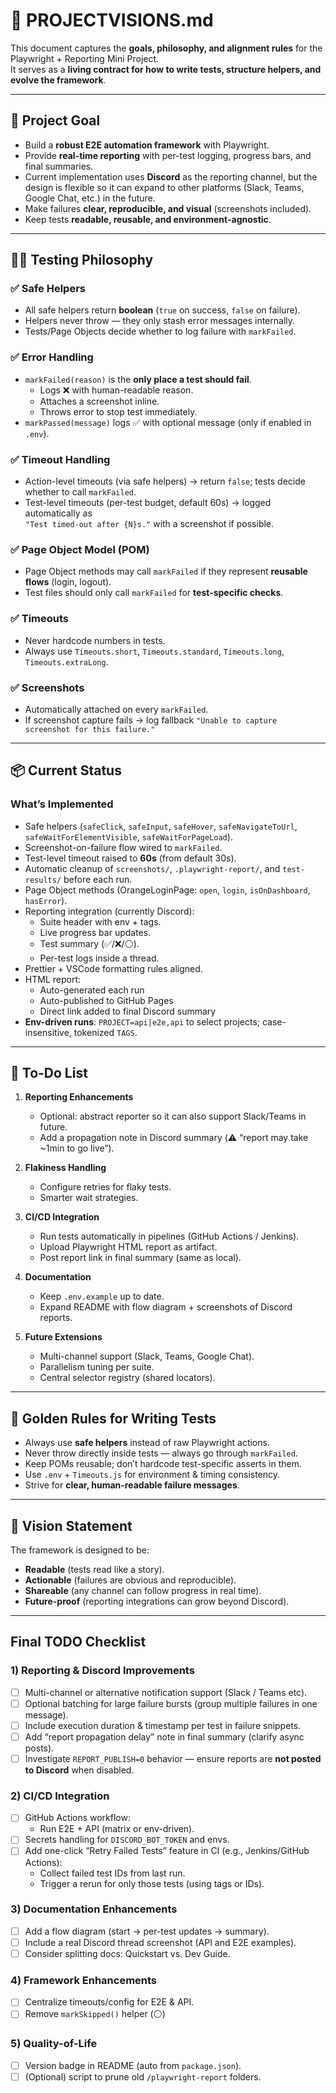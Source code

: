 # 🌟 PROJECTVISIONS.md

This document captures the **goals, philosophy, and alignment rules** for the Playwright + Reporting Mini Project.  
It serves as a **living contract for how to write tests, structure helpers, and evolve the framework**.

---

## 🎯 Project Goal

- Build a **robust E2E automation framework** with Playwright.
- Provide **real-time reporting** with per-test logging, progress bars, and final summaries.
- Current implementation uses **Discord** as the reporting channel, but the design is flexible so it can expand to other platforms (Slack, Teams, Google Chat, etc.) in the future.
- Make failures **clear, reproducible, and visual** (screenshots included).
- Keep tests **readable, reusable, and environment-agnostic**.

---

## 🧑‍💻 Testing Philosophy

### ✅ Safe Helpers

- All safe helpers return **boolean** (`true` on success, `false` on failure).
- Helpers never throw — they only stash error messages internally.
- Tests/Page Objects decide whether to log failure with `markFailed`.

### ✅ Error Handling

- `markFailed(reason)` is the **only place a test should fail**.
  - Logs ❌ with human-readable reason.
  - Attaches a screenshot inline.
  - Throws error to stop test immediately.
- `markPassed(message)` logs ✅ with optional message (only if enabled in `.env`).

### ✅ Timeout Handling

- Action-level timeouts (via safe helpers) → return `false`; tests decide whether to call `markFailed`.
- Test-level timeouts (per-test budget, default 60s) → logged automatically as  
  `"Test timed-out after {N}s."` with a screenshot if possible.

### ✅ Page Object Model (POM)

- Page Object methods may call `markFailed` if they represent **reusable flows** (login, logout).
- Test files should only call `markFailed` for **test-specific checks**.

### ✅ Timeouts

- Never hardcode numbers in tests.
- Always use `Timeouts.short`, `Timeouts.standard`, `Timeouts.long`, `Timeouts.extraLong`.

### ✅ Screenshots

- Automatically attached on every `markFailed`.
- If screenshot capture fails → log fallback `"Unable to capture screenshot for this failure."`

---

## 📦 Current Status

### What’s Implemented

- Safe helpers (`safeClick`, `safeInput`, `safeHover`, `safeNavigateToUrl`, `safeWaitForElementVisible`, `safeWaitForPageLoad`).
- Screenshot-on-failure flow wired to `markFailed`.
- Test-level timeout raised to **60s** (from default 30s).
- Automatic cleanup of `screenshots/`, `.playwright-report/`, and `test-results/` before each run.
- Page Object methods (OrangeLoginPage: `open`, `login`, `isOnDashboard`, `hasError`).
- Reporting integration (currently Discord):
  - Suite header with env + tags.
  - Live progress bar updates.
  - Test summary (✅/❌/⚪).
  - Per-test logs inside a thread.
- Prettier + VSCode formatting rules aligned.
- HTML report:
  - Auto-generated each run
  - Auto-published to GitHub Pages
  - Direct link added to final Discord summary
- **Env-driven runs**: `PROJECT=api|e2e,api` to select projects; case-insensitive, tokenized `TAGS`.

---

## 📝 To-Do List

1. **Reporting Enhancements**
   - Optional: abstract reporter so it can also support Slack/Teams in future.
   - Add a propagation note in Discord summary (⚠️ “report may take ~1min to go live”).

2. **Flakiness Handling**
   - Configure retries for flaky tests.
   - Smarter wait strategies.

3. **CI/CD Integration**
   - Run tests automatically in pipelines (GitHub Actions / Jenkins).
   - Upload Playwright HTML report as artifact.
   - Post report link in final summary (same as local).

4. **Documentation**
   - Keep `.env.example` up to date.
   - Expand README with flow diagram + screenshots of Discord reports.

5. **Future Extensions**
   - Multi-channel support (Slack, Teams, Google Chat).
   - Parallelism tuning per suite.
   - Central selector registry (shared locators).

---

## 📖 Golden Rules for Writing Tests

- Always use **safe helpers** instead of raw Playwright actions.
- Never throw directly inside tests — always go through `markFailed`.
- Keep POMs reusable; don’t hardcode test-specific asserts in them.
- Use `.env` + `Timeouts.js` for environment & timing consistency.
- Strive for **clear, human-readable failure messages**.

---

## 📌 Vision Statement

The framework is designed to be:

- **Readable** (tests read like a story).
- **Actionable** (failures are obvious and reproducible).
- **Shareable** (any channel can follow progress in real time).
- **Future-proof** (reporting integrations can grow beyond Discord).


---

## Final TODO Checklist

### 1) Reporting & Discord Improvements
- [ ] Multi-channel or alternative notification support (Slack / Teams etc).
- [ ] Optional batching for large failure bursts (group multiple failures in one message).
- [ ] Include execution duration & timestamp per test in failure snippets.
- [ ] Add “report propagation delay” note in final summary (clarify async posts).
- [ ] Investigate `REPORT_PUBLISH=0` behavior — ensure reports are **not posted to Discord** when disabled.

### 2) CI/CD Integration
- [ ] GitHub Actions workflow:
  - Run E2E + API (matrix or env-driven).
- [ ] Secrets handling for `DISCORD_BOT_TOKEN` and envs.
- [ ] Add one-click “Retry Failed Tests” feature in CI (e.g., Jenkins/GitHub Actions):
  - Collect failed test IDs from last run.
  - Trigger a rerun for only those tests (using tags or IDs).


### 3) Documentation Enhancements
- [ ] Add a flow diagram (start → per-test updates → summary).
- [ ] Include a real Discord thread screenshot (API and E2E examples).
- [ ] Consider splitting docs: Quickstart vs. Dev Guide.

### 4) Framework Enhancements
- [ ] Centralize timeouts/config for E2E & API.
- [ ] Remove `markSkipped()` helper (⚪)

### 5) Quality-of-Life
- [ ] Version badge in README (auto from `package.json`).
- [ ] (Optional) script to prune old `/playwright-report` folders.